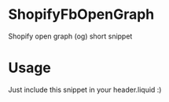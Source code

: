 # ShopifyFbOpenGraph
Shopify open graph (og) short snippet

# Usage

Just include this snippet in your header.liquid :)
